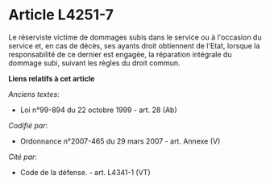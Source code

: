 # Article L4251-7

Le réserviste victime de dommages subis dans le service ou à l'occasion du service et, en cas de décès, ses ayants droit
obtiennent de l'Etat, lorsque la responsabilité de ce dernier est engagée, la réparation intégrale du dommage subi, suivant
les règles du droit commun.

**Liens relatifs à cet article**

_Anciens textes_:

  - Loi n°99-894 du 22 octobre 1999 - art. 28 (Ab)

_Codifié par_:

  - Ordonnance n°2007-465 du 29 mars 2007 - art. Annexe (V)

_Cité par_:

  - Code de la défense. - art. L4341-1 (VT)
